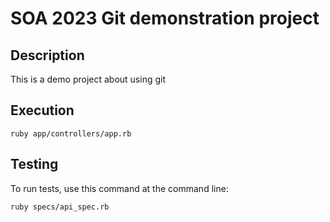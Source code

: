 # SOA 2023 Git demonstration project

## Description

This is a demo project about using git

## Execution

```shell
ruby app/controllers/app.rb
```

## Testing

To run tests, use this command at the command line:

```shell
ruby specs/api_spec.rb
```
